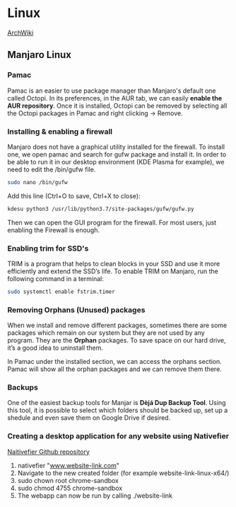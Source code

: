 # Linux

[ArchWiki](https://wiki.archlinux.org/index.php/Main_page)

## Manjaro Linux

### Pamac

Pamac is an easier to use package manager than Manjaro's default one called Octopi. In its preferences, in the AUR tab, we can easily **enable the AUR repository**. Once it is installed, Octopi can be removed by selecting all the Octopi packages in Pamac and right clicking -> Remove.

### Installing & enabling a firewall

Manjaro does not have a graphical utility installed for the firewall. To install one, we open pamac and search for gufw package and install it. In order to be able to run it in our desktop environment (KDE Plasma for example), we need to edit the /bin/gufw file.

```bash
sudo nano /bin/gufw
```

Add this line (Ctrl+O to save, Ctrl+X to close):

```bash
kdesu python3 /usr/lib/python3.7/site-packages/gufw/gufw.py
```

Then we can open the GUI program for the firewall. For most users, just enabling the Firewall is enough.

### Enabling trim for SSD's

TRIM is a program that helps to clean blocks in your SSD and use it more efficiently and extend the SSD’s life. To enable TRIM on Manjaro, run the following command in a terminal:

```bash
sudo systemctl enable fstrim.timer
```

### Removing Orphans (Unused) packages

When we install and remove different packages, sometimes there are some packages which remain on our system but they are not used by any program. They are the **Orphan** packages. To save space on our hard drive, it’s a good idea to uninstall them.

In Pamac under the installed section, we can access the orphans section. Pamac will show all the orphan packages and we can remove them there.

### Backups

One of the easiest backup tools for Manjar is **Dèjá Dup Backup Tool**. Using this tool, it is possible to select which folders should be backed up, set up a shedule and even save them on Google Drive if desired.

### Creating a desktop application for any website using Nativefier

[Naitivefier Github repository](https://github.com/jiahaog/nativefier)

1. nativefier "www.website-link.com"
2. Navigate to the new created folder (for example website-link-linux-x64/)
3. sudo chown root chrome-sandbox
4. sudo chmod 4755 chrome-sandbox
5. The webapp can now be run by calling ./website-link 